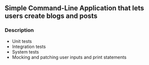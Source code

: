 ## Simple Command-Line Application that lets users create blogs and posts

### Description
* Unit tests
* Integration tests
* System tests
* Mocking and patching user inputs and print statements

